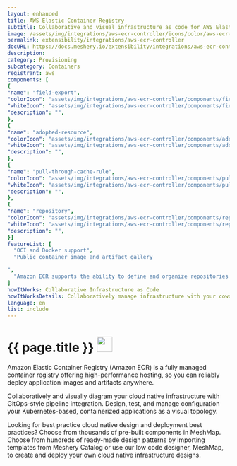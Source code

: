 ```yaml
---
layout: enhanced
title: AWS Elastic Container Registry
subtitle: Collaborative and visual infrastructure as code for AWS Elastic Container Registry
image: /assets/img/integrations/aws-ecr-controller/icons/color/aws-ecr-controller-color.svg
permalink: extensibility/integrations/aws-ecr-controller
docURL: https://docs.meshery.io/extensibility/integrations/aws-ecr-controller
description: 
category: Provisioning
subcategory: Containers
registrant: aws
components: [
{
"name": "field-export",
"colorIcon": "assets/img/integrations/aws-ecr-controller/components/field-export/icons/color/field-export-color.svg",
"whiteIcon": "assets/img/integrations/aws-ecr-controller/components/field-export/icons/white/field-export-white.svg",
"description": "",
},
{
"name": "adopted-resource",
"colorIcon": "assets/img/integrations/aws-ecr-controller/components/adopted-resource/icons/color/adopted-resource-color.svg",
"whiteIcon": "assets/img/integrations/aws-ecr-controller/components/adopted-resource/icons/white/adopted-resource-white.svg",
"description": "",
},
{
"name": "pull-through-cache-rule",
"colorIcon": "assets/img/integrations/aws-ecr-controller/components/pull-through-cache-rule/icons/color/pull-through-cache-rule-color.svg",
"whiteIcon": "assets/img/integrations/aws-ecr-controller/components/pull-through-cache-rule/icons/white/pull-through-cache-rule-white.svg",
"description": "",
},
{
"name": "repository",
"colorIcon": "assets/img/integrations/aws-ecr-controller/components/repository/icons/color/repository-color.svg",
"whiteIcon": "assets/img/integrations/aws-ecr-controller/components/repository/icons/white/repository-white.svg",
"description": "",
}]
featureList: [
  "OCI and Docker support",
  "Public container image and artifact gallery

",
  "Amazon ECR supports the ability to define and organize repositories in your registry using namespaces."
]
howItWorks: Collaborative Infrastructure as Code
howItWorksDetails: Collaboratively manage infrastructure with your coworkers synchronously sharing the same designs.
language: en
list: include
---
```

<h1>{{ page.title }} <img src="{{ page.image }}" style="width: 35px; height: 35px;" /></h1>

<p>
Amazon Elastic Container Registry (Amazon ECR) is a fully managed container registry offering high-performance hosting, so you can reliably deploy application images and artifacts anywhere.
</p>
<p>
    Collaboratively and visually diagram your cloud native infrastructure with GitOps-style pipeline integration. Design, test, and manage configuration your Kubernetes-based, containerized applications as a visual topology.
</p>
<p>
    Looking for best practice cloud native design and deployment best practices? Choose from thousands of pre-built components in MeshMap. Choose from hundreds of ready-made design patterns by importing templates from Meshery Catalog or use our low code designer, MeshMap, to create and deploy your own cloud native infrastructure designs.
</p>
